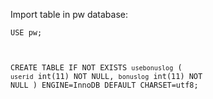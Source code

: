 Import table in pw database: 

<code>USE pw;

CREATE TABLE IF NOT EXISTS `usebonuslog` (
  `userid` int(11) NOT NULL,
  `bonuslog` int(11) NOT NULL
) ENGINE=InnoDB DEFAULT CHARSET=utf8; </code>
